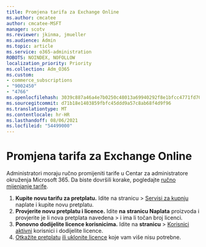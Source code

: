 ```yaml
---
title: Promjena tarifa za Exchange Online
ms.author: cmcatee
author: cmcatee-MSFT
manager: scotv
ms.reviewer: jkinma, jmueller
ms.audience: Admin
ms.topic: article
ms.service: o365-administration
ROBOTS: NOINDEX, NOFOLLOW
localization_priority: Priority
ms.collection: Adm_O365
ms.custom:
- commerce_subscriptions
- "9002450"
- "4766"
ms.openlocfilehash: 3039c887a46a4e7b0250c48013a69940292f8e1bfcc4771fd70982f0d6dd4d92
ms.sourcegitcommit: d71b18e1403859fbfc45ddd9a57c8ab68f4d9f96
ms.translationtype: MT
ms.contentlocale: hr-HR
ms.lasthandoff: 08/06/2021
ms.locfileid: "54499000"
---
```

# <a name="change-exchange-online-plans"></a>Promjena tarifa za Exchange Online

Administratori moraju ručno promijeniti tarife u Centar za administratore okruženja Microsoft 365. Da biste dovršili korake, pogledajte [ručno mijenjanje tarife](/microsoft-365/commerce/subscriptions/change-plans-manually).

1. **Kupite novu tarifu za pretplatu.** Idite na stranicu  >  [Servisi za kupnju](https://go.microsoft.com/fwlink/p/?linkid=868433) naplate i kupite novu pretplatu.
2. **Provjerite novu pretplatu i licence.** Idite **na stranicu Naplata** proizvoda i provjerite je li nova pretplata navedena  >  [](https://go.microsoft.com/fwlink/p/?linkid=842054) i ima li točan broj licenci.
3. **Ponovno dodijelite licence korisnicima.** Idite na **stranicu**  >  [Korisnici aktivni](https://go.microsoft.com/fwlink/p/?linkid=834822) korisnici i dodijelite licence.
4. [Otkažite pretplatu](/microsoft-365/commerce/subscriptions/cancel-your-subscription) [ili uklonite licence](/microsoft-365/commerce/licenses/buy-licenses) koje vam više nisu potrebne.